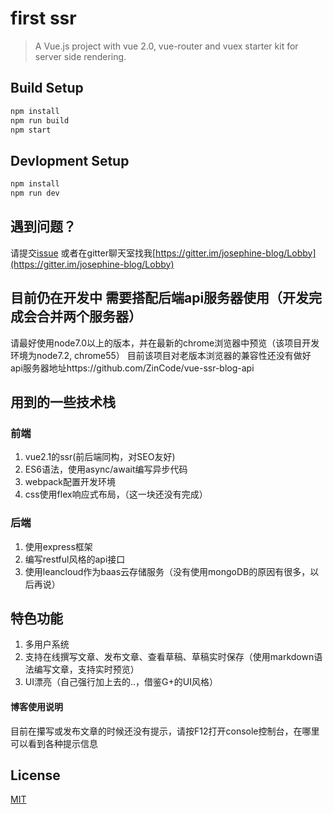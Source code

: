 # first ssr

> A Vue.js project with vue 2.0, vue-router and vuex starter kit for server side rendering.

## Build Setup

``` bash
npm install
npm run build
npm start
```

## Devlopment Setup

```bash
npm install
npm run dev
```
## 遇到问题？ 

 请提交[issue](https://github.com/ZinCode/vue-ssr-blog-client/issues) 或者在gitter聊天室找我[https://gitter.im/josephine-blog/Lobby](https://gitter.im/josephine-blog/Lobby)

## 目前仍在开发中 需要搭配后端api服务器使用（开发完成会合并两个服务器）

请最好使用node7.0以上的版本，并在最新的chrome浏览器中预览（该项目开发环境为node7.2, chrome55）
目前该项目对老版本浏览器的兼容性还没有做好
api服务器地址https://github.com/ZinCode/vue-ssr-blog-api

## 用到的一些技术栈

### 前端
1. vue2.1的ssr(前后端同构，对SEO友好)
2. ES6语法，使用async/await编写异步代码
3. webpack配置开发环境
4. css使用flex响应式布局，（这一块还没有完成）

### 后端
1. 使用express框架
2. 编写restful风格的api接口
3. 使用leancloud作为baas云存储服务（没有使用mongoDB的原因有很多，以后再说）

## 特色功能

1.  多用户系统
2.  支持在线撰写文章、发布文章、查看草稿、草稿实时保存（使用markdown语法编写文章，支持实时预览）
3.  UI漂亮（自己强行加上去的..，借鉴G+的UI风格）

#### 博客使用说明

目前在攥写或发布文章的时候还没有提示，请按F12打开console控制台，在哪里可以看到各种提示信息

## License

[MIT](http://opensource.org/licenses/MIT)